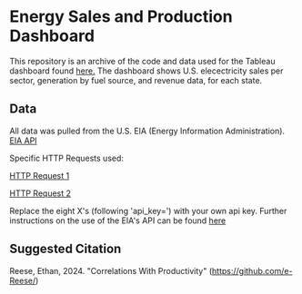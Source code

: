 # Energy Sales and Production Dashboard
This repository is an archive of the code and data used for the Tableau dashboard found [here.](https://public.tableau.com/views/Electricity-SalesAndGeneration/Generation?:language=en-US&:sid=&:display_count=n&:origin=viz_share_link)
The dashboard shows U.S. elecectricity sales per sector, generation by fuel source, and revenue data, for each state. 


## Data
All data was pulled from the U.S. EIA (Energy Information Administration). 
[EIA API](https://www.eia.gov/opendata/browser/)


Specific HTTP Requests used:

[HTTP Request 1](https://api.eia.gov/v2/electricity/electric-power-operational-data/data/?api_key=XXXXXXXX&frequency=monthly&data[0]=consumption-for-eg&data[1]=consumption-for-eg-btu&data[2]=consumption-uto&data[3]=consumption-uto-btu&data[4]=cost&data[5]=cost-per-btu&data[6]=generation&data[7]=heat-content&data[8]=receipts&data[9]=receipts-btu&data[10]=stocks&data[11]=total-consumption&data[12]=total-consumption-btu&facets[fueltypeid][]=ALL&facets[fueltypeid][]=AOR&facets[fueltypeid][]=COW&facets[fueltypeid][]=HYC&facets[fueltypeid][]=NGO&facets[fueltypeid][]=NUC&facets[fueltypeid][]=PET&facets[fueltypeid][]=REN&facets[location][]=AK&facets[location][]=AL&facets[location][]=AR&facets[location][]=AZ&facets[location][]=CA&facets[location][]=CO&facets[location][]=CT&facets[location][]=DC&facets[location][]=DE&facets[location][]=FL&facets[location][]=GA&facets[location][]=HI&facets[location][]=IA&facets[location][]=ID&facets[location][]=IL&facets[location][]=IN&facets[location][]=KS&facets[location][]=KY&facets[location][]=LA&facets[location][]=MA&facets[location][]=MD&facets[location][]=ME&facets[location][]=MI&facets[location][]=MN&facets[location][]=MO&facets[location][]=MS&facets[location][]=MT&facets[location][]=NC&facets[location][]=ND&facets[location][]=NE&facets[location][]=NH&facets[location][]=NJ&facets[location][]=NM&facets[location][]=NV&facets[location][]=NY&facets[location][]=OH&facets[location][]=OK&facets[location][]=OR&facets[location][]=PA&facets[location][]=RI&facets[location][]=SC&facets[location][]=SD&facets[location][]=TN&facets[location][]=TX&facets[location][]=US&facets[location][]=UT&facets[location][]=VA&facets[location][]=VT&facets[location][]=WA&facets[location][]=WI&facets[location][]=WV&facets[location][]=WY&facets[sectorid][]=99&start=2023-01&end=2023-12&sort[0][column]=location&sort[0][direction]=asc&sort[1][column]=period&sort[1][direction]=asc&offset=0&length=5000)

[HTTP Request 2](https://api.eia.gov/v2/electricity/retail-sales/data/?api_key=XXXXXXXX&frequency=annual&data[0]=customers&data[1]=price&data[2]=revenue&data[3]=sales&facets[sectorid][]=ALL&facets[sectorid][]=COM&facets[sectorid][]=IND&facets[sectorid][]=OTH&facets[sectorid][]=RES&start=2023&end=2023&sort[0][column]=stateid&sort[0][direction]=asc&offset=0&length=5000)

Replace the eight X's (following 'api_key=') with your own api key. 
Further instructions on the use of the EIA's API can be found [here](https://www.eia.gov/opendata/documentation.php)


## Suggested Citation
Reese, Ethan, 2024. "Correlations With Productivity" (https://github.com/e-Reese/)
